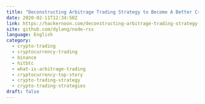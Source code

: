 ```yaml
---
title: "Deconstructing Arbitrage Trading Strategy to Become A Better Crypto Trader"
date: 2020-02-11T12:34:50Z
link: https://hackernoon.com/deconstructing-arbitrage-trading-strategy-to-become-a-better-crypto-trader-u0er33hn?source=rss&utm_medium=RSS&utm_source=news.12bit.vn
site: github.com/dylang/node-rss
language: English
category:
  - crypto-trading
  - cryptocurrency-trading
  - binance
  - hitbtc
  - what-is-arbitrage-trading
  - cryptocurrency-top-story
  - crypto-trading-strategy
  - crypto-trading-strategies
draft: false
---
```


